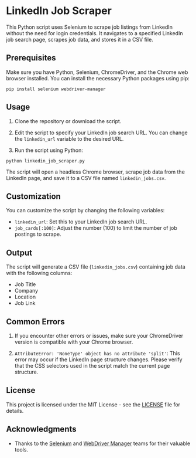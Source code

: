# LinkedIn Job Scraper

This Python script uses Selenium to scrape job listings from LinkedIn without the need for login credentials. It navigates to a specified LinkedIn job search page, scrapes job data, and stores it in a CSV file.

## Prerequisites

Make sure you have Python, Selenium, ChromeDriver, and the Chrome web browser installed. You can install the necessary Python packages using pip:

```
pip install selenium webdriver-manager
```

## Usage

1. Clone the repository or download the script.

2. Edit the script to specify your LinkedIn job search URL. You can change the `linkedin_url` variable to the desired URL.

3. Run the script using Python:

```
python linkedin_job_scraper.py
```

The script will open a headless Chrome browser, scrape job data from the LinkedIn page, and save it to a CSV file named `linkedin_jobs.csv`.

## Customization

You can customize the script by changing the following variables:

- `linkedin_url`: Set this to your LinkedIn job search URL.
- `job_cards[:100]`: Adjust the number (100) to limit the number of job postings to scrape.

## Output

The script will generate a CSV file (`linkedin_jobs.csv`) containing job data with the following columns:

- Job Title
- Company
- Location
- Job Link

## Common Errors

1. If you encounter other errors or issues, make sure your ChromeDriver version is compatible with your Chrome browser.

2. `AttributeError: 'NoneType' object has no attribute 'split'`: This error may occur if the LinkedIn page structure changes. Please verify that the CSS selectors used in the script match the current page structure.

## License

This project is licensed under the MIT License - see the [LICENSE](LICENSE) file for details.

## Acknowledgments

- Thanks to the [Selenium](https://selenium.dev/) and [WebDriver Manager](https://github.com/SergeyPirogov/webdriver_manager) teams for their valuable tools.
